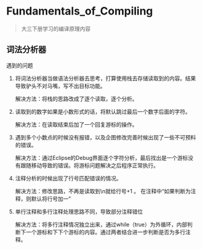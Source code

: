 # Fundamentals_of_Compiling
> 大三下册学习的编译原理内容

## 词法分析器
遇到的问题
1. 将词法分析器当做语法分析器去思考，打算使用栈去存储读取到的内容。结果导致驴头不对马嘴，写不出目标功能。

    解决方法：将栈的思路改成了逐个读取，逐个分析。
  
2. 读取到的数字如果是小数形式的话，将默认跳过最后一个数字后面的字符。

    解决方法：在读取结束后加了一个回复游标的操作。
    
3. 遇到多个小数点的时候没有报错，以及企图修改完善时候出现了一些不可预料的错误。

    解决方法：通过Eclipse的Debug界面逐个字符分析，最后找出是一个游标没有跟随移动导致的错误。将游标问题解决之后程序正常执行。
    
4. 注释分析的时候出现了行号匹配错误的情况。

    解决方法：修改思路，不再是读取到\n就给行号+1 。 在注释中“如果判断为注释，则默认将行号加一”
    
5. 单行注释和多行注释处理思路不同，导致部分注释错位

    解决方法：将多行注释情况独立出来，通过while（true）为外循环，内部判断下一个游标和下下个游标的内容。通过两者结合进一步判断是否为多行注释。
